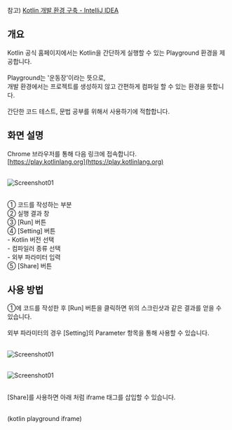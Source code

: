 참고) [Kotlin 개발 환경 구축 - IntelliJ IDEA](https://google.com/)

## 개요

Kotlin 공식 홈페이지에서는 Kotlin을 간단하게 실행할 수 있는 Playground 환경을 제공합니다.<br><br>
Playground는 '운동장'이라는 뜻으로,<br>
개발 환경에서는 프로젝트를 생성하지 않고 간편하게 컴파일 할 수 있는 환경을 뜻합니다.<br><br>
간단한 코드 테스트, 문법 공부를 위해서 사용하기에 적합합니다.
<br>

## 화면 설명

Chrome 브라우저를 통해 다음 링크에 접속합니다.<br>
[https://play.kotlinlang.org](https://play.kotlinlang.org)<br><br>

<img src="https://img1.daumcdn.net/thumb/R1280x0/?scode=mtistory2&fname=https%3A%2F%2Fk.kakaocdn.net%2Fdn%2Fwu5zy%2FbtqFyDFAv7G%2FCKF0Oq7CWBB8uhCrkbPGH0%2Fimg.png" alt="Screenshot01"><br><br>

① 코드를 작성하는 부분<br>
② 실행 결과 창<br>
③ \[Run\] 버튼<br>
④ \[Setting\] 버튼<br>
  \- Kotlin 버전 선택<br>
  \- 컴파일러 종류 선택<br>
  \- 외부 파라미터 입력<br>
⑤ \[Share\] 버튼

## 사용 방법

①에 코드를 작성한 후 \[Run\] 버튼을 클릭하면 위의 스크린샷과 같은 결과를 얻을 수 있습니다.<br><br>
외부 파라미터의 경우 \[Setting\]의 Parameter 항목을 통해 사용할 수 있습니다.<br><br>

<img src="https://img1.daumcdn.net/thumb/R1280x0/?scode=mtistory2&fname=https%3A%2F%2Fk.kakaocdn.net%2Fdn%2FsKOMt%2FbtqFye7ig7c%2FetQYjXzLjBh2hRyS8DNML0%2Fimg.png" alt="Screenshot01"><br><br>

<img src="https://img1.daumcdn.net/thumb/R1280x0/?scode=mtistory2&fname=https%3A%2F%2Fk.kakaocdn.net%2Fdn%2FNAYeE%2FbtqFyEptFXm%2FLMezEzxp7QucxxE1sR6KNK%2Fimg.png" alt="Screenshot01"><br><br>

\[Share\]를 사용하면 아래 처럼 iframe 태그를 삽입할 수 있습니다.<br><br>

(kotlin playground iframe)
